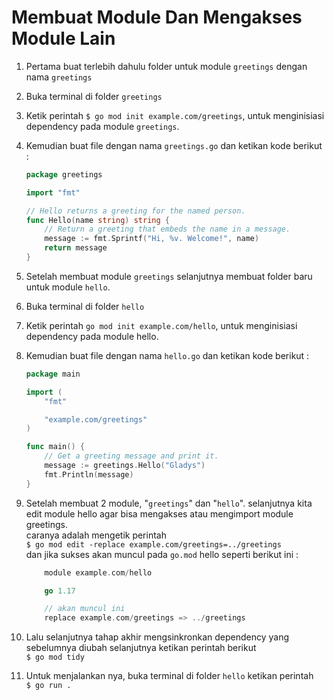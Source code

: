 # Membuat Module Dan Mengakses Module Lain  

1. Pertama buat terlebih dahulu folder untuk module `greetings` dengan nama `greetings`
2. Buka terminal di folder `greetings`
3. Ketik perintah `$ go mod init example.com/greetings`, untuk menginisiasi dependency pada module `greetings`.
4. Kemudian buat file dengan nama `greetings.go` dan ketikan kode berikut :

    ```go
    package greetings

    import "fmt"

    // Hello returns a greeting for the named person.
    func Hello(name string) string {
        // Return a greeting that embeds the name in a message.
        message := fmt.Sprintf("Hi, %v. Welcome!", name)
        return message
    }
    ```

5. Setelah membuat module `greetings` selanjutnya membuat folder baru untuk module `hello`.
6. Buka terminal di folder `hello`
7. Ketik perintah `go mod init example.com/hello`, untuk menginisiasi dependency pada module hello.
8. Kemudian buat file dengan nama `hello.go` dan ketikan kode berikut :

    ```go
    package main

    import (
        "fmt"

        "example.com/greetings"
    )

    func main() {
        // Get a greeting message and print it.
        message := greetings.Hello("Gladys")
        fmt.Println(message)
    }
    ```

9. Setelah membuat 2 module, "`greetings`" dan "`hello`". selanjutnya kita edit module hello agar bisa mengakses atau mengimport module greetings.  
caranya adalah mengetik perintah  
`$ go mod edit -replace example.com/greetings=../greetings`  
dan jika sukses akan muncul pada `go.mod` hello seperti berikut ini :  

    ```go
        module example.com/hello

        go 1.17

        // akan muncul ini
        replace example.com/greetings => ../greetings
    ```

10. Lalu selanjutnya tahap akhir mengsinkronkan dependency yang sebelumnya diubah selanjutnya ketikan perintah berikut  
`$ go mod tidy`
11. Untuk menjalankan nya, buka terminal di folder `hello` ketikan perintah  
`$ go run .`
